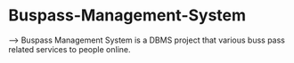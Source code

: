 # Buspass-Management-System
--> Buspass Management System is a DBMS project that various buss pass related services to people online.
